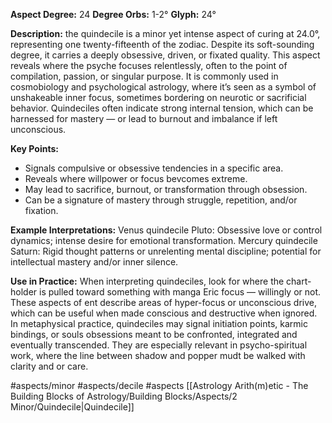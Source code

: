 **Aspect Degree:** 24
**Degree Orbs:** 1-2°
**Glyph:** 24°

**Description:**
the quindecile is a minor yet intense aspect of curing at 24.0°, representing one twenty-fifteenth of the zodiac.  Despite its soft-sounding degree, it carries a deeply obsessive, driven, or fixated quality.  This aspect reveals where the psyche focuses relentlessly, often to the point of compilation, passion, or singular purpose.
It is commonly used in cosmobiology and psychological astrology, where it’s seen as a symbol of unshakeable inner focus, sometimes bordering on neurotic or sacrificial behavior.  Quindeciles often indicate strong internal tension, which can be harnessed for mastery — or lead to burnout and imbalance if left unconscious.

**Key Points:**
- Signals compulsive or obsessive tendencies in a specific area.
- Reveals where willpower or focus bevcomes extreme.
- May lead to sacrifice, burnout, or transformation through obsession.
- Can be a signature of mastery through struggle, repetition, and/or fixation.

**Example Interpretations:**
Venus quindecile Pluto: Obsessive love or control dynamics; intense desire for emotional transformation.
Mercury quindecile Saturn: Rigid thought patterns or unrelenting mental discipline; potential for intellectual mastery and/or inner silence.

**Use in Practice:**
When interpreting quindeciles, look for where the chart-holder is pulled toward something with manga Eric focus — willingly or not.  These aspects of ent describe areas of hyper-focus or unconscious drive, which can be useful when made conscious and destructive when ignored.  In metaphysical practice, quindeciles may signal initiation points, karmic bindings, or souls obsessions meant to be confronted, integrated and eventually transcended.
They are especially relevant in psycho-spiritual work, where the line between shadow and popper mudt be walked with clarity and or care.

#aspects/minor #aspects/decile #aspects 
[[Astrology Arith(m)etic - The Building Blocks of Astrology/Building Blocks/Aspects/2 Minor/Quindecile|Quindecile]]